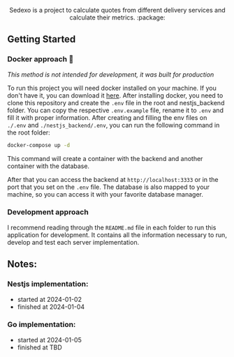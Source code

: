 <p align="center">
  Sedexo is a project to calculate quotes from different delivery services and calculate their metrics. :package: 
</p>

## Getting Started

### Docker approach  :whale:
_This method is not intended for development, it was built for production_

To run this project you will need docker installed on your machine. If you don't have it, you can download it [here](https://www.docker.com/get-started).
After installing docker, you need to clone this repository and create the `.env` file in the root and nestjs_backend folder. You can copy the respective `.env.example` file, rename it to `.env` and fill it with proper information.
After creating and filling the env files on `./.env` and `./nestjs_backend/.env`, you can run the following command in the root folder:

```bash
docker-compose up -d
```

This command will create a container with the backend and another container with the database.

After that you can access the backend at `http://localhost:3333` or in the port that you set on the `.env` file. The database is also mapped to your machine, so you can access it with your favorite database manager.

### Development approach

I recommend reading through the `README.md` file in each folder to run this application for development. It contains all the information necessary to run, develop and test each server implementation.


## Notes:

### Nestjs implementation:
- started at 2024-01-02
- finished at 2024-01-04

### Go implementation:
- started at 2024-01-05
- finished at TBD